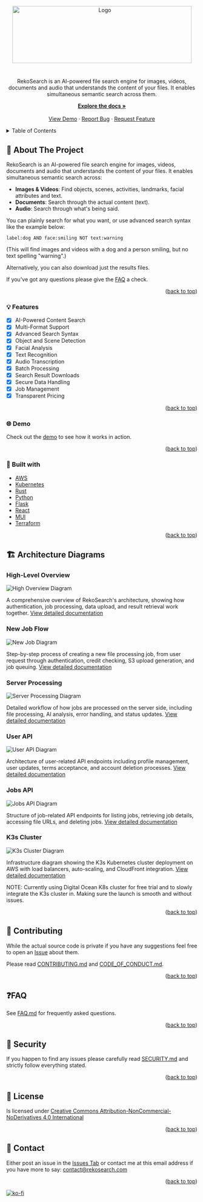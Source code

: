 <div id="top"></div>
<a name="readme-top"></a>

<!-- PROJECT LOGO -->
<br />
<div align="center">
  <img src="assets/logo/stacked/logo_white.png" alt="Logo" width="473" height="150">

<h1 align="center"></h1>

<p align="center">
  RekoSearch is an AI-powered file search engine for images, videos, documents and audio that understands the content of your files. It enables simultaneous semantic search across them.
    <p>
        <a href="https://github.com/Obscurely/RekoSearch-Public/wiki"><strong>Explore the docs »</strong></a>
        <br />
        <br />
        <a href="https://rekosearch.com/demo">View Demo</a>
        ·
        <a href="https://github.com/Obscurely/RekoSearch-Public/issues">Report Bug</a>
        ·
        <a href="https://github.com/Obscurely/RekoSearch-Public/issues">Request Feature</a>
    </p>
  </p>
</div>

<!-- TABLE OF CONTENTS -->
<details>
  <summary>Table of Contents</summary>
  <ol>
    <li>
      <a href="#-about-the-project">🪽 About The Project</a>
      <ul>
        <li><a href="#-features">💡 Features</a></li>
        <li><a href="#-demo">🌐 Demo</a></li>
        <li><a href="#-built-with">🍔 Built with</a></li>
      </ul>
    </li>
    <li><a href="#%EF%B8%8F-architecture-diagrams">🏗️ Architecture Diagrams</a></li>
    <li><a href="#-contributing">💁 Contributing</a></li>
    <li><a href="#faq">❓ FAQ</a></li>
    <li><a href="#-security">🔰 Security</a></li>
    <li><a href="#-license">🪪 License</a></li>
    <li><a href="#-contact">📧 Contact</a></li>
  </ol>
</details>

## 🪽 About The Project

RekoSearch is an AI-powered file search engine for images, videos, documents and audio that understands the content of your files. It enables simultaneous semantic search across:

- **Images & Videos**: Find objects, scenes, activities, landmarks, facial attributes and text.
- **Documents**: Search through the actual content (text).
- **Audio**: Search through what's being said.

You can plainly search for what you want, or use advanced search syntax like the example below:

```
label:dog AND face:smiling NOT text:warning
```

(This will find images and videos with a dog and a person smiling, but no text spelling "warning".)

Alternatively, you can also download just the results files.

If you've got any questions please give the [FAQ](#faq) a check.

<p align="right">(<a href="#readme-top">back to top</a>)</p>

### 💡 Features

- [x] AI-Powered Content Search
- [x] Multi-Format Support
- [x] Advanced Search Syntax
- [x] Object and Scene Detection
- [x] Facial Analysis
- [x] Text Recognition
- [x] Audio Transcription
- [x] Batch Processing
- [x] Search Result Downloads
- [x] Secure Data Handling
- [x] Job Management
- [x] Transparent Pricing

<p align="right">(<a href="#readme-top">back to top</a>)</p>

### 🌐 Demo

Check out the [demo](https://rekosearch.com/demo) to see how it works in action.

<p align="right">(<a href="#readme-top">back to top</a>)</p>

### 🍔 Built with

- [AWS](https://aws.amazon.com/)
- [Kubernetes](https://kubernetes.io/)
- [Rust](https://www.rust-lang.org/)
- [Python](https://www.python.org/)
- [Flask](https://flask.palletsprojects.com/)
- [React](https://reactjs.org/)
- [MUI](https://mui.com/)
- [Terraform](https://www.terraform.io/)

<p align="right">(<a href="#readme-top">back to top</a>)</p>

## 🏗️ Architecture Diagrams

### High-Level Overview

![High Overview Diagram](assets/diagrams/high_overview.png)

A comprehensive overview of RekoSearch's architecture, showing how authentication, job processing, data upload, and result retrieval work together. [View detailed documentation](docs/OVERVIEW.md)

### New Job Flow

![New Job Diagram](assets/diagrams/new_job.png)

Step-by-step process of creating a new file processing job, from user request through authentication, credit checking, S3 upload generation, and job queuing. [View detailed documentation](docs/Application/NEW_JOB.md)

### Server Processing

![Server Processing Diagram](assets/diagrams/server_processor.png)

Detailed workflow of how jobs are processed on the server side, including file processing, AI analysis, error handling, and status updates. [View detailed documentation](docs/Application/SERVER.md)

### User API

![User API Diagram](assets/diagrams/user_api.png)

Architecture of user-related API endpoints including profile management, user updates, terms acceptance, and account deletion processes. [View detailed documentation](docs/Application/USER_API.md)

### Jobs API

![Jobs API Diagram](assets/diagrams/jobs_api.png)

Structure of job-related API endpoints for listing jobs, retrieving job details, accessing file URLs, and deleting jobs. [View detailed documentation](docs/Application/JOBS_API.md)

### K3s Cluster

![K3s Cluster Diagram](assets/diagrams/k3s.png)

Infrastructure diagram showing the K3s Kubernetes cluster deployment on AWS with load balancers, auto-scaling, and CloudFront integration. [View detailed documentation](docs/Application/K3S.md)

NOTE: Currently using Digital Ocean K8s cluster for free trial and to slowly integrate the K3s cluster in. Making sure the launch is smooth and without issues.

<p align="right">(<a href="#readme-top">back to top</a>)</p>

## 💁 Contributing

While the actual source code is private if you have any suggestions feel free to open an [Issue](https://github.com/Obscurely/RekoSearch-Public/issues) about them.

Please read [CONTRIBUTING.md](CONTRIBUTING.md) and
[CODE_OF_CONDUCT.md](CODE_OF_CONDUCT.md).

<p align="right">(<a href="#readme-top">back to top</a>)</p>

## ❓FAQ

See [FAQ.md](./docs/FAQ.md) for frequently asked questions.

<p align="right">(<a href="#readme-top">back to top</a>)</p>

## 🔰 Security

If you happen to find any issues please carefully read
[SECURITY.md](SECURITY.md) and strictly follow everything stated.

<p align="right">(<a href="#readme-top">back to top</a>)</p>

## 🪪 License

Is licensed under [Creative Commons Attribution-NonCommercial-NoDerivatives 4.0 International](https://creativecommons.org/licenses/by-nc-nd/4.0/)

<p align="right">(<a href="#readme-top">back to top</a>)</p>

## 📧 Contact

Either post an issue in the
[Issues Tab](https://github.com/Obscurely/RekoSearch-Public/issues) or contact
me at this email address if you have more to say:
[contact@rekosearch.com](mailto:contact@rekosearch.com)

<p align="right">(<a href="#readme-top">back to top</a>)</p>

[![ko-fi](https://ko-fi.com/img/githubbutton_sm.svg)](https://ko-fi.com/K3K3H29LV)
